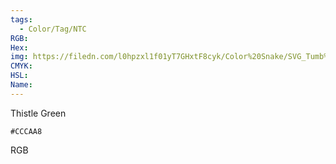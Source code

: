 ```yaml
---
tags:
  - Color/Tag/NTC
RGB:
Hex:
img: https://filedn.com/l0hpzxl1f01yT7GHxtF8cyk/Color%20Snake/SVG_Tumb%20Mass%20No%20Name/CCCAA8.svg
CMYK:
HSL:
Name:
---
```

Thistle Green
```palette
#CCCAA8
```
RGB
